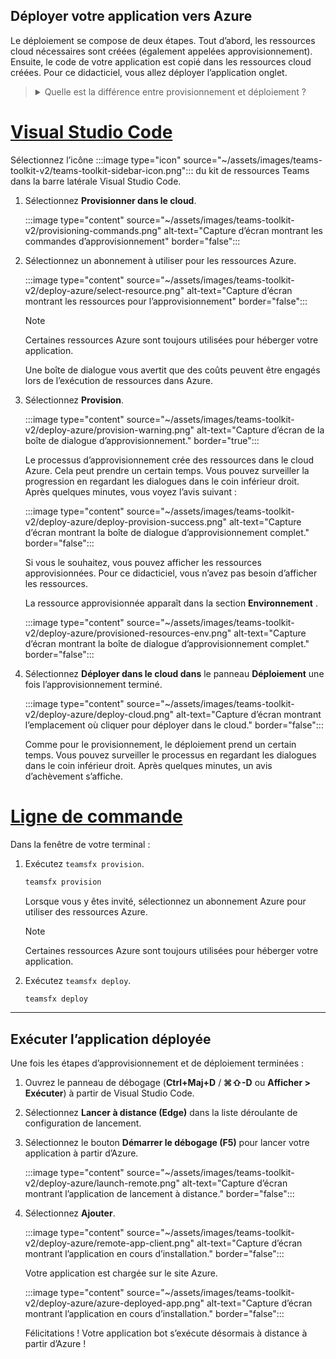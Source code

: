 ## <a name="deploy-your-app-to-azure"></a>Déployer votre application vers Azure

Le déploiement se compose de deux étapes.  Tout d’abord, les ressources cloud nécessaires sont créées (également appelées approvisionnement). Ensuite, le code de votre application est copié dans les ressources cloud créées. Pour ce didacticiel, vous allez déployer l’application onglet.

> <details>
> <summary>Quelle est la différence entre provisionnement et déploiement ?</summary>
>
> L’étape **Provision** crée des ressources dans Azure et Microsoft 365 pour votre application, mais aucun code (HTML, CSS, JavaScript, etc.) n’est copié dans les ressources. L’étape **Déployer** copie le code de votre application dans les ressources que vous avez créées pendant l’étape de provisionnement. Il est courant de déployer plusieurs fois sans provisionner de nouvelles ressources. Étant donné que l’étape de provisionnement peut prendre un certain temps, elle est distincte de l’étape de déploiement.
</details>

# <a name="visual-studio-code"></a>[Visual Studio Code](#tab/vscode)

Sélectionnez l’icône :::image type="icon" source="~/assets/images/teams-toolkit-v2/teams-toolkit-sidebar-icon.png"::: du kit de ressources Teams dans la barre latérale Visual Studio Code.

1. Sélectionnez **Provisionner dans le cloud**.

   :::image type="content" source="~/assets/images/teams-toolkit-v2/provisioning-commands.png" alt-text="Capture d’écran montrant les commandes d’approvisionnement" border="false":::

1. Sélectionnez un abonnement à utiliser pour les ressources Azure.

    :::image type="content" source="~/assets/images/teams-toolkit-v2/deploy-azure/select-resource.png" alt-text="Capture d’écran montrant les ressources pour l’approvisionnement" border="false":::

   > [!NOTE]
   > Certaines ressources Azure sont toujours utilisées pour héberger votre application.

    Une boîte de dialogue vous avertit que des coûts peuvent être engagés lors de l’exécution de ressources dans Azure.

1. Sélectionnez **Provision**.

   :::image type="content" source="~/assets/images/teams-toolkit-v2/deploy-azure/provision-warning.png" alt-text="Capture d’écran de la boîte de dialogue d’approvisionnement." border="true":::

   Le processus d’approvisionnement crée des ressources dans le cloud Azure. Cela peut prendre un certain temps. Vous pouvez surveiller la progression en regardant les dialogues dans le coin inférieur droit. Après quelques minutes, vous voyez l’avis suivant :

   :::image type="content" source="~/assets/images/teams-toolkit-v2/deploy-azure/deploy-provision-success.png" alt-text="Capture d’écran montrant la boîte de dialogue d’approvisionnement complet." border="false":::

    Si vous le souhaitez, vous pouvez afficher les ressources approvisionnées. Pour ce didacticiel, vous n’avez pas besoin d’afficher les ressources.

    La ressource approvisionnée apparaît dans la section **Environnement** .

    :::image type="content" source="~/assets/images/teams-toolkit-v2/deploy-azure/provisioned-resources-env.png" alt-text="Capture d’écran montrant la boîte de dialogue d’approvisionnement complet." border="false":::

1. Sélectionnez **Déployer dans le cloud dans** le panneau **Déploiement** une fois l’approvisionnement terminé.

   :::image type="content" source="~/assets/images/teams-toolkit-v2/deploy-azure/deploy-cloud.png" alt-text="Capture d’écran montrant l’emplacement où cliquer pour déployer dans le cloud." border="false":::

   Comme pour le provisionnement, le déploiement prend un certain temps. Vous pouvez surveiller le processus en regardant les dialogues dans le coin inférieur droit. Après quelques minutes, un avis d’achèvement s’affiche.


# <a name="command-line"></a>[Ligne de commande](#tab/cli)

Dans la fenêtre de votre terminal :

1. Exécutez `teamsfx provision`.

   ``` bash
   teamsfx provision
   ```

   Lorsque vous y êtes invité, sélectionnez un abonnement Azure pour utiliser des ressources Azure.

   > [!NOTE]
   > Certaines ressources Azure sont toujours utilisées pour héberger votre application.

1. Exécutez `teamsfx deploy`.

   ``` bash
   teamsfx deploy
   ```

---

## <a name="run-the-deployed-app"></a>Exécuter l’application déployée

Une fois les étapes d’approvisionnement et de déploiement terminées :

1. Ouvrez le panneau de débogage (**Ctrl+Maj+D** / **⌘⇧-D** ou **Afficher > Exécuter**) à partir de Visual Studio Code.
1. Sélectionnez **Lancer à distance (Edge)** dans la liste déroulante de configuration de lancement.
1. Sélectionnez le bouton **Démarrer le débogage (F5)** pour lancer votre application à partir d’Azure.

   :::image type="content" source="~/assets/images/teams-toolkit-v2/deploy-azure/launch-remote.png" alt-text="Capture d’écran montrant l’application de lancement à distance." border="false":::

1. Sélectionnez **Ajouter**.

   :::image type="content" source="~/assets/images/teams-toolkit-v2/deploy-azure/remote-app-client.png" alt-text="Capture d’écran montrant l’application en cours d’installation." border="false":::

   Votre application est chargée sur le site Azure.

   :::image type="content" source="~/assets/images/teams-toolkit-v2/deploy-azure/azure-deployed-app.png" alt-text="Capture d’écran montrant l’application en cours d’installation." border="false":::

    Félicitations ! Votre application bot s’exécute désormais à distance à partir d’Azure !
